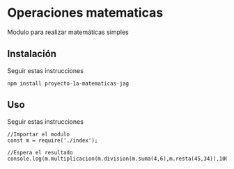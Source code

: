 # Operaciones matematicas

Modulo para realizar matemáticas simples

## Instalación

Seguir estas instrucciones

```
npm install proyecto-1a-matematicas-jag
```

## Uso

Seguir estas instrucciones

```
//Importar el modulo
const m = require('./index');

//Espera el resultado
console.log(m.multiplicacion(m.division(m.suma(4,6),m.resta(45,34)),100));
```
